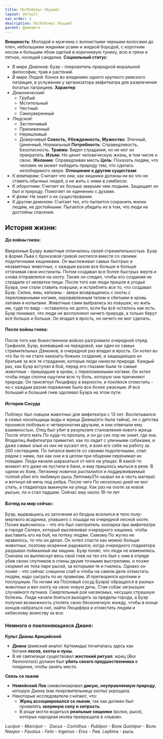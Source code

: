 ```yaml
---
title: По(Поблиус Эбуций)
layout: default
nav_order: 3
description: По(Поблиус Эбуций)
parent: Демонюги
---
```


**Внешность**: Молодой и мужчина с волнистыми черными волосами до плеч, небольшими жидкими усами и жидкой бородой, с коротким носом и большим лбом одетый в коричневую тунику, всю в грязи и пятнах, носящий сандалии. 
**Социальный статус**: 
- *В мире Демонов*: Буэр - покровитель природной моральной философии, трав и растений.
- *В мире Людей*: Конюх во владениях одного крупного римского патриция, в услужении у организатора амфитеатра для развлечения богатых патрициев. 
**Характер**: 
- *Демонический*: 
	- Грубый
	- Мстительный
	- Честный
	- Самоуверенный
- *Людской*: 
	- Застенчивый
	- Приниженный
	- Неряшливый
	- Доверчивый
**Совесть, Убежденность, Мужество**:  Этичный, Циничный, Нормальный
**Потребность**: Справедливость, Безопасность. 
**Травма**: Видел страдания, но не мог их прекратить. 
**Изъян**: Не ценит человеческую жизнь, в том числе и свою.
**Желание**: Справедливая месть
**Цель**: Показать людям, что человек не может победить природу тем, что сделать непобедимого зверя.
**Отношение к другим существам**:
- *К вампирам*: Считает что они, как хищники должны ни во что не ставить обычных людей, а не жить с ними в симбиозе. 
- *К оборотням*: Считает их больше зверьми чем людьми. Защищает их быт и природу. Помогает их единению с духами.
- *К феям*: Не знает о их существовании.
- *К другим демонам*: Считает тех, кто пытается сохранить жизни людям, не достойными. Пытается убедить их в том, что люди не достойны спасения. 
## История жизни:

#### До войны гнева: 
Вверенные Буэру животные отличались своей стремительностью. Буэр в форме Льва с бронзовой гривой охотился вместе со своими подопечными хищниками. Он выслеживал самых быстрых и незаметных животных, с каждым разом все больше и больше оттачивая свои инстинкты. Потом создавал все более быстрых жертв и снова отправлялся на охоту. Также он следил, чтобы его создания не страдали от нехватки пищи. После того как люди пришли в угодья Буэра, они стали ставить ловушки, и истреблять все то, что создавал Буэр. Силки, ямы, капканы - звери возвращались с охоты с переломанными ногами, окровавленным телом и сбитыми в кровь лапами и копытами. Животные сами выбрались из ловушек, но жить им, судя по виду - оставалось не долго, если бы всё осталось как есть. Буэр понимал, что люди не восполняют ничего природе, а только берут всё больше и больше. Он впадал в ярость, но ничего не мог сделать. 
#### После войны гнева:
После того как божественное войско разгромило очередной отряд Грифиэля, Буэр, воевавший на передовой, как один из самых стремительных Демонов, в очередной раз впадал в ярость. Он хотел во что бы то ни стало наказать божьих созданий, и защищающих их братьев за все те страдания, которые люди нанесли природе. Каждый раз, как Буэр вступал в бой, перед его глазами были те самые животные - пришедшие в крови, с переломанными ногами. Он хотел чтобы люди сполна ощутили всю ту боль, которую они причиняют природе.  Он присягнул Люциферу в верности, и поклялся отомстить - но с каждым разом поражение было все более ужасным. И все больший и больший гнев одолевал Буэра на этом пути.
#### История Сосуда
Поблиус был ловцом животных для амфитеатра с 13 лет. Воспитывался в семье носильщицы воды и жреца Дианы(это была тайна), он с детства проникся любовью к четвероногим друзьям, и они отвечали ему взаимностью. Отец был убит в результате становления нового жреца. После этого мать По куда-то пропала, и он до сих пор не знает, где она. Владелец Амфитеатра приметил, как по ладит с уличными собаками,  и даже самые злые из них не кусают его, и взял его себе на работу за 200 сестерциев. По питался вместе со своими подопечными, спал рядом с ними, пах как они и в целом при общении перенимал их повадки. Люди начали шарахаться от него на улицах. В какой-то момент его даже не пустили в бани, и ему пришлось мыться в реке. В одном из боев, Легионер новичок распалился и поддерживаемый толпой убил его любимую рысь Лептиму(По назвал ее в честь матери) и воткнул ей мечь под ребра. После чего По несколько дней не мог спать, а гладиатора выкинули на улицу. Как раз на охоте за новой рысью, по и стал падшим. Сейчас ему около 18-ти лет  
#### Взгляд на мир сейчас:
Буэр, вырвавшись из заточения из бездны вселился в тело полу-мертвого всадника, упавшего с лошади на очередной лесной охоте. Позже выяснилось - что это был смотритель зоопарка при амфитеатре в городе Салерн, который выслеживал очередного хищника, чтобы выставить его на бой, на потеху людям. Самому По жутко не нравилось, то что он делал. Он хотел спасти как можно больше животных, поэтому искренне радовался, когда очередного гладиатора разрывал пойманный им хищник. Буэр понял, что люди не изменились. Сначала он выплеснул весь свой гнев на тех кто был с ним в отряде убив своих спутников в спины двумя точными выстрелами, и позже скормил их тела паре рысей, за которыми те и гнались. Однако он понял - что сейчас слишком слаб и чтобы на самом деле отомстить людям, надо сыграть по их правилам. И притворился кротким и послушным. По ночам же По(новый сосуд Буэра) обращался в разных животных и вел охоту на свою новую дичь. Стая собак загрызших случайного путника. Смертельный рой насекомых, несущих страшную болезнь. Люди начали бояться выходить за пределы города, а Буэр получил возможность утолять свою бесконечную жажду, чтобы в конце концов набраться сил, найти Люцифера и отомстить людям и небесному воинству за все. 


### Немного о поклоняющихся Диане:

**Культ Дианы Арицийской**
- **Диана** (римский аналог Артемиды) почиталась здесь как богиня **лесов, охоты и луны**.
- В её святилище существовал **жестокий ритуал**: жрец (_Rex Nemorensis_) должен был **убить своего предшественника** в поединке, чтобы занять место.

**Связь со львом**
-  **Немейский Лев** символизировал **дикую, неуправляемую природу**, которую Диана (как покровительница охоты) укрощала.
- Некоторые исследователи считают, что:
    - **Жрец ассоциировался со львом**, так как должен был проявлять **звериную силу и хитрость**.
    - В роще могли водиться **реальные хищники** (волки, рыси), которых народная молва превращала в «львов».


_Lucipor_ -
_Marcipor_ -  
_Dacus_ -
_Corinthus_ -
_Publipor_ - Волк
_Quintipor_ - Волк
_Naepor_ - 
_Faustus_ - 
_Felix_ - 
_Ingenus_ - 
_Eros_ - Лев. 
Leptima  - рысь 
